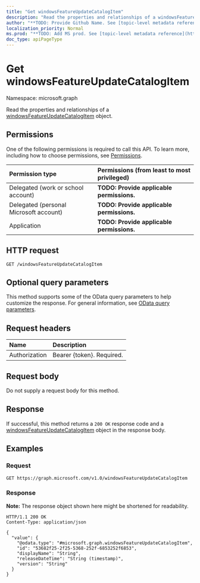 ```yaml
---
title: "Get windowsFeatureUpdateCatalogItem"
description: "Read the properties and relationships of a windowsFeatureUpdateCatalogItem object."
author: "**TODO: Provide Github Name. See [topic-level metadata reference](https://msgo.azurewebsites.net/add/document/guidelines/metadata.html#topic-level-metadata)**"
localization_priority: Normal
ms.prod: "**TODO: Add MS prod. See [topic-level metadata reference](https://msgo.azurewebsites.net/add/document/guidelines/metadata.html#topic-level-metadata)**"
doc_type: apiPageType
---
```


# Get windowsFeatureUpdateCatalogItem
Namespace: microsoft.graph



Read the properties and relationships of a [windowsFeatureUpdateCatalogItem](../resources/windowsfeatureupdatecatalogitem.md) object.

## Permissions
One of the following permissions is required to call this API. To learn more, including how to choose permissions, see [Permissions](/graph/permissions-reference).

|Permission type|Permissions (from least to most privileged)|
|:---|:---|
|Delegated (work or school account)|**TODO: Provide applicable permissions.**|
|Delegated (personal Microsoft account)|**TODO: Provide applicable permissions.**|
|Application|**TODO: Provide applicable permissions.**|

## HTTP request

<!-- {
  "blockType": "ignored"
}
-->
``` http
GET /windowsFeatureUpdateCatalogItem
```

## Optional query parameters
This method supports some of the OData query parameters to help customize the response. For general information, see [OData query parameters](/graph/query-parameters).

## Request headers
|Name|Description|
|:---|:---|
|Authorization|Bearer {token}. Required.|

## Request body
Do not supply a request body for this method.

## Response

If successful, this method returns a `200 OK` response code and a [windowsFeatureUpdateCatalogItem](../resources/windowsfeatureupdatecatalogitem.md) object in the response body.

## Examples

### Request
<!-- {
  "blockType": "request",
  "name": "get_windowsfeatureupdatecatalogitem"
}
-->
``` http
GET https://graph.microsoft.com/v1.0/windowsFeatureUpdateCatalogItem
```


### Response
**Note:** The response object shown here might be shortened for readability.
<!-- {
  "blockType": "response",
  "truncated": true,
  "@odata.type": "microsoft.graph.windowsFeatureUpdateCatalogItem"
}
-->
``` http
HTTP/1.1 200 OK
Content-Type: application/json

{
  "value": {
    "@odata.type": "#microsoft.graph.windowsFeatureUpdateCatalogItem",
    "id": "53682f25-2f25-5368-252f-6853252f6853",
    "displayName": "String",
    "releaseDateTime": "String (timestamp)",
    "version": "String"
  }
}
```

